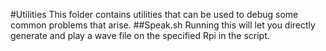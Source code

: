 #Utilities
This folder contains utilities that can be used to debug some common problems that arise.
##Speak.sh
Running this will let you directly generate and play a wave file on the specified Rpi in the script.


